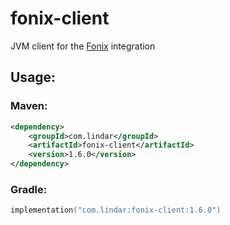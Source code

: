 # fonix-client
JVM client for the [Fonix](https://www.fonix.com/documentation) integration


## Usage: 
### Maven:
```xml
<dependency>
    <groupId>com.lindar</groupId>
    <artifactId>fonix-client</artifactId>
    <version>1.6.0</version>
</dependency>
```
### Gradle:
```kotlin
implementation("com.lindar:fonix-client:1.6.0")
```
